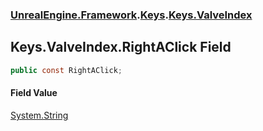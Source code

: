 ### [UnrealEngine.Framework](./UnrealEngine-Framework.md 'UnrealEngine.Framework').[Keys](./Keys.md 'UnrealEngine.Framework.Keys').[Keys.ValveIndex](./Keys-ValveIndex.md 'UnrealEngine.Framework.Keys.ValveIndex')
## Keys.ValveIndex.RightAClick Field
  
```csharp
public const RightAClick;
```
#### Field Value
[System.String](https://docs.microsoft.com/en-us/dotnet/api/System.String 'System.String')  
